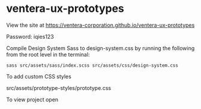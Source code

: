 # ventera-ux-prototypes

View the site at https://ventera-corporation.github.io/ventera-ux-prototypes

Password: iqies123

Compile Design System Sass to design-system.css by running the following from the root level in the terminal:

`sass src/assets/sass/index.scss src/assets/css/design-system.css`


To add custom CSS styles 

src/assets/prototype-styles/prototype.css


To view project open 